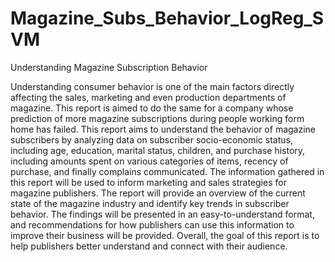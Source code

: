 # Magazine_Subs_Behavior_LogReg_SVM
Understanding Magazine Subscription Behavior

Understanding consumer behavior is one of the main factors directly affecting the sales, marketing and even production departments of magazine. This report is aimed to do the same for a company whose prediction of more magazine subscriptions during people working form home has failed. This report aims to understand the behavior of magazine subscribers by analyzing data on subscriber socio-economic status, including age, education, marital status, children, and purchase history, including amounts spent on various categories of items, recency of purchase, and finally complains communicated. The information gathered in this report will be used to inform marketing and sales strategies for magazine publishers. The report will provide an overview of the current state of the magazine industry and identify key trends in subscriber behavior. The findings will be presented in an easy-to-understand format, and recommendations for how publishers can use this information to improve their business will be provided. Overall, the goal of this report is to help publishers better understand and connect with their audience.

